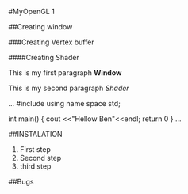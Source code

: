 #MyOpenGL 1

##Creating window

###Creating Vertex buffer

####Creating Shader

This is my first paragraph **Window**

This is my second paragraph *Shader*

...
#include <iostream>
using name space std;

int main()
{
  cout <<"Hellow Ben"<<endl;
  return 0
}
...

##INSTALATION
1. First step
2. Second step
3. third step

##Bugs

